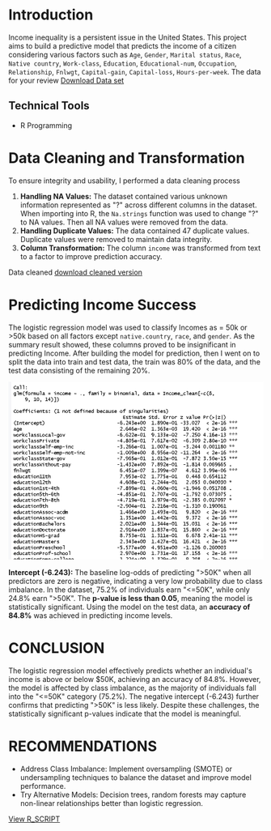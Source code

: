 # Introduction
Income inequality is a persistent issue in the United States. This project aims to build a predictive model that predicts the income of a citizen considering various factors such as `Age`, `Gender`, `Marital status`, `Race`, `Native country`, `Work-class`, `Education`, `Educational-num`, `Occupation`, `Relationship`, `Fnlwgt`, `Capital-gain`, `Capital-loss`, `Hours-per-week`.
The data for your review [Download Data set](https://1drv.ms/x/c/fc11b36f16d1a624/EQEqwPNaOGNOriwfgrBj8iIBuDHjg47qEJimV7saVugswg?e=a87kxy)
## Technical Tools
- R Programming

# Data Cleaning and Transformation
To ensure integrity and usability, I performed a data cleaning process
1. **Handling NA Values:** The dataset contained various unknown information represented as "?" across different columns in the dataset. When importing into R, the `Na.strings` function was used to change "?" to NA values. Then all NA values were removed from the data.
2. **Handling Duplicate Values:** The data contained 47 duplicate values. Duplicate values were removed to maintain data integrity.
3. **Column Transformation:** The column `income` was transformed from text to a factor to improve prediction accuracy.

Data cleaned [download cleaned version](https://1drv.ms/x/c/fc11b36f16d1a624/EdaIgLQjcytNkTwEAPboezgB6lEkzzUMd6iw5rwWZRg3TQ?e=8Obw8f)


# Predicting Income Success
The logistic regression model was used to classify Incomes as = 50k or >50k based on all factors except `native.country`, `race`, and `gender`. As the summary result showed, these columns proved to be insignificant in predicting Income.
After building the model for prediction, then I went on to split the data  into train and test data, the train was 80% of the data, and the test data consisting of the remaining 20%.



![](https://github.com/daniel-ifenna/Adult_Income/blob/e8200fe44d66d76042fcebdfb380b2d6ed372e30/Logistic%20interpretation.png)




 **Intercept (-6.243):** The baseline log-odds of predicting ">50K" when all predictors are zero is negative, indicating a very low probability due to class imbalance. In the dataset, 75.2% of individuals earn "<=50K", while only 24.8% earn ">50K". The **p-value is less than 0.05**, meaning the model is statistically significant.
Using the model on the test data, an **accuracy of 84.8%** was achieved in predicting income levels.

# CONCLUSION  
The logistic regression model effectively predicts whether an individual's income is above or below $50K, achieving an accuracy of 84.8%. However, the model is affected by class imbalance, as the majority of individuals fall into the "<=50K" category (75.2%). The negative intercept (-6.243) further confirms that predicting ">50K" is less likely. Despite these challenges, the statistically significant p-values indicate that the model is meaningful.
# RECOMMENDATIONS
 - Address Class Imbalance: Implement oversampling (SMOTE) or undersampling techniques to balance the dataset and improve model performance.
 - Try Alternative Models: Decision trees, random forests may capture non-linear relationships better than logistic regression.

[View R_SCRIPT](https://github.com/daniel-ifenna/Adult_Income/blob/e8200fe44d66d76042fcebdfb380b2d6ed372e30/Logistic%20regression%20Adult%20income.R)
